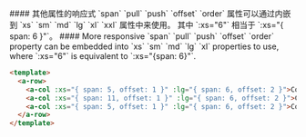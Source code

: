 <cn>
#### 其他属性的响应式
`span` `pull` `push` `offset` `order` 属性可以通过内嵌到 `xs` `sm` `md` `lg` `xl` `xxl` 属性中来使用。
其中 `:xs="6"` 相当于 `:xs="{ span: 6 }"`。
</cn>

<us>
#### More responsive
`span` `pull` `push` `offset` `order` property can be embedded into `xs` `sm` `md` `lg` `xl` properties to use,
where `:xs="6"` is equivalent to `:xs="{span: 6}"`.
</us>

```html
<template>
  <a-row>
    <a-col :xs="{ span: 5, offset: 1 }" :lg="{ span: 6, offset: 2 }">Col</a-col>
    <a-col :xs="{ span: 11, offset: 1 }" :lg="{ span: 6, offset: 2 }">Col</a-col>
    <a-col :xs="{ span: 5, offset: 1 }" :lg="{ span: 6, offset: 2 }">Col</a-col>
  </a-row>
</template>
```
